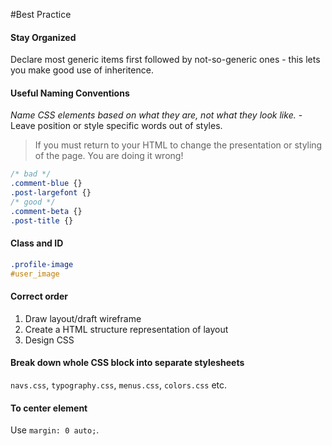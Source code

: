 
#Best Practice

#### Stay Organized
Declare most generic items first followed by not-so-generic ones - this lets you make good use of inheritence.
#### Useful Naming Conventions
*Name CSS elements based on what they are, not what they look like.* - Leave position or style specific words out of styles.
> If you must return to your HTML to change the presentation or styling of the page. You are doing it wrong!
```css
/* bad */
.comment-blue {}
.post-largefont {}
/* good */
.comment-beta {}
.post-title {}
```
#### Class and ID
```css
.profile-image
#user_image
```
#### Correct order
1. Draw layout/draft wireframe
2. Create a HTML structure representation of layout
3. Design CSS
#### Break down whole CSS block into separate stylesheets
`navs.css`, `typography.css`, `menus.css`, `colors.css` etc.
#### To center element
Use `margin: 0 auto;`.



